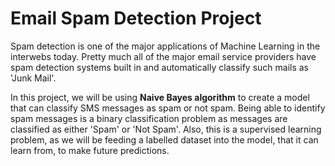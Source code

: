 # Email Spam Detection Project

Spam detection is one of the major applications of Machine Learning in the interwebs today. Pretty much all of the major email service providers have spam detection systems built in and automatically classify such mails as 'Junk Mail'.

In this project, we will be using **Naive Bayes algorithm** to create a model that can classify SMS messages as spam or not spam. Being able to identify spam messages is a binary classification problem as messages are classified as either 'Spam' or 'Not Spam'. Also, this is a supervised learning problem, as we will be feeding a labelled dataset into the model, that it can learn from, to make future predictions.
